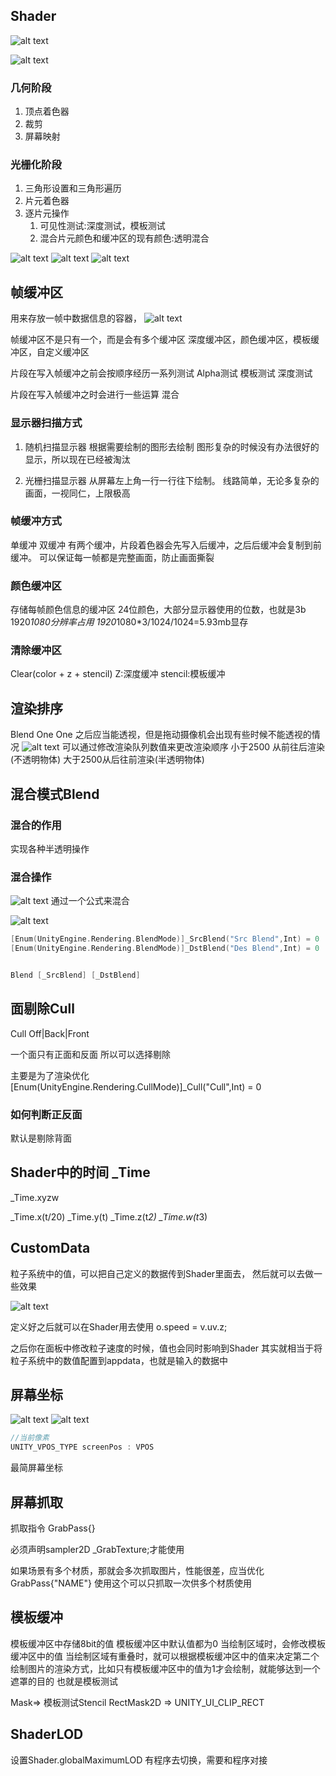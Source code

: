 ## Shader
![alt text](image-23.png)

![alt text](image-24.png)

### 几何阶段
1. 顶点着色器
2. 裁剪
3. 屏幕映射

### 光栅化阶段
1. 三角形设置和三角形遍历
2. 片元着色器
3. 逐片元操作
   1. 可见性测试:深度测试，模板测试
   2. 混合片元颜色和缓冲区的现有颜色:透明混合

![alt text](image-25.png)
![alt text](image-26.png)
![alt text](image-27.png)

## 帧缓冲区

用来存放一帧中数据信息的容器，
![alt text](image-15.png)

帧缓冲区不是只有一个，而是会有多个缓冲区
深度缓冲区，颜色缓冲区，模板缓冲区，自定义缓冲区

片段在写入帧缓冲之前会按顺序经历一系列测试
Alpha测试
模板测试
深度测试

片段在写入帧缓冲之时会进行一些运算
混合

### 显示器扫描方式
1. 随机扫描显示器
根据需要绘制的图形去绘制
图形复杂的时候没有办法很好的显示，所以现在已经被淘汰

2. 光栅扫描显示器
从屏幕左上角一行一行往下绘制。
线路简单，无论多复杂的画面，一视同仁，上限极高

### 帧缓冲方式
单缓冲
双缓冲
有两个缓冲，片段着色器会先写入后缓冲，之后后缓冲会复制到前缓冲。
可以保证每一帧都是完整画面，防止画面撕裂

### 颜色缓冲区
存储每帧颜色信息的缓冲区
24位颜色，大部分显示器使用的位数，也就是3b
1920*1080分辨率占用 1920*1080*3/1024/1024=5.93mb显存

### 清除缓冲区
Clear(color + z + stencil)
Z:深度缓冲
stencil:模板缓冲

## 渲染排序
Blend One One
之后应当能透视，但是拖动摄像机会出现有些时候不能透视的情况
![alt text](image-16.png)
可以通过修改渲染队列数值来更改渲染顺序
小于2500 从前往后渲染(不透明物体)
大于2500从后往前渲染(半透明物体)

## 混合模式Blend
### 混合的作用
实现各种半透明操作

### 混合操作
![alt text](image-17.png)
通过一个公式来混合

![alt text](image-18.png)

```cpp
[Enum(UnityEngine.Rendering.BlendMode)]_SrcBlend("Src Blend",Int) = 0
[Enum(UnityEngine.Rendering.BlendMode)]_DstBlend("Des Blend",Int) = 0


Blend [_SrcBlend] [_DstBlend]
```

## 面剔除Cull
Cull Off|Back|Front

一个面只有正面和反面
所以可以选择剔除

主要是为了渲染优化
[Enum(UnityEngine.Rendering.CullMode)]_Cull("Cull",Int) = 0
### 如何判断正反面
默认是剔除背面

## Shader中的时间 _Time

_Time.xyzw

_Time.x(t/20)
_Time.y(t)
_Time.z(t*2)
_Time.w(t*3)


## CustomData
粒子系统中的值，可以把自己定义的数据传到Shader里面去，
然后就可以去做一些效果

![alt text](image-20.png)

定义好之后就可以在Shader用去使用
o.speed = v.uv.z;

之后你在面板中修改粒子速度的时候，值也会同时影响到Shader
其实就相当于将粒子系统中的数值配置到appdata，也就是输入的数据中

## 屏幕坐标

![alt text](image-21.png)
![alt text](image-22.png)

```cpp
//当前像素
UNITY_VPOS_TYPE screenPos : VPOS
```

最简屏幕坐标

## 屏幕抓取

抓取指令
GrabPass{}

必须声明sampler2D _GrabTexture;才能使用

如果场景有多个材质，那就会多次抓取图片，性能很差，应当优化
GrabPass{"NAME"}
使用这个可以只抓取一次供多个材质使用


## 模板缓冲

模板缓冲区中存储8bit的值
模板缓冲区中默认值都为0
当绘制区域时，会修改模板缓冲区中的值
当绘制区域有重叠时，就可以根据模板缓冲区中的值来决定第二个绘制图片的渲染方式，比如只有模板缓冲区中的值为1才会绘制，就能够达到一个遮罩的目的
也就是模板测试

Mask=> 模板测试Stencil
RectMask2D => UNITY_UI_CLIP_RECT

## ShaderLOD
设置Shader.globalMaximumLOD
有程序去切换，需要和程序对接
